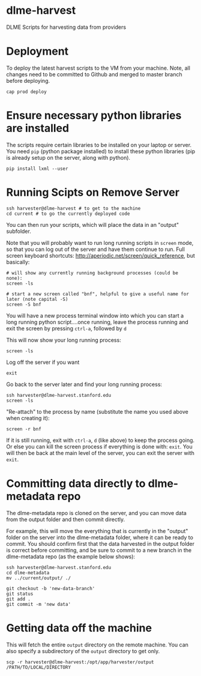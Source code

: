 # dlme-harvest
DLME Scripts for harvesting data from providers

# Deployment

To deploy the latest harvest scripts to the VM from your machine.  Note, all changes
need to be committed to Github and merged to master branch before deploying.

`cap prod deploy`

# Ensure necessary python libraries are installed

The scripts require certain libraries to be installed on your laptop or server.
You need `pip` (python package installed) to install these python libraries
(pip is already setup on the server, along with python).

```
pip install lxml --user
```

# Running Scipts on Remove Server

```
ssh harvester@dlme-harvest # to get to the machine
cd current # to go the currently deployed code
```

You can then run your scripts, which will place the data in an "output" subfolder.

Note that you will probably want to run long running scripts in `screen` mode, so that
you can log out of the server and have them continue to run.
Full screen keyboard shortcuts: http://aperiodic.net/screen/quick_reference,
but basically:

```
# will show any currently running background processes (could be none):
screen -ls

# start a new screen called "bnf", helpful to give a useful name for later (note capital -S)
screen -S bnf
```

You will have a new process terminal window into which you can start a long running python
script....once running, leave the process running and exit the screen by
pressing `ctrl-a`, followed by `d`

This will now show your long running process:

```
screen -ls
```

Log off the server if you want

```
exit
```

Go back to the server later and find your long running process:

```
ssh harvester@dlme-harvest.stanford.edu
screen -ls
```

"Re-attach" to the process by name (substitute the name you used above when creating it):

```
screen -r bnf
```

If it is still running, exit with `ctrl-a`, `d` (like above) to keep the process going.
Or else you can kill the screen process if everything is done with: `exit`.  You will then be back at the main level
of the server, you can exit the server with `exit`.


# Committing data directly to dlme-metadata repo

The dlme-metadata repo is cloned on the server, and you can move data from the output folder and
then commit directly.

For example, this will move the everything that is currently in the "output" folder
on the server into the dlme-metadata folder, where it can be ready to commit.
You should confirm first that the data harvested in the output folder is correct
before committing, and be sure to commit to a new branch in the dlme-metadata repo
(as the example below shows):

```
ssh harvester@dlme-harvest.stanford.edu
cd dlme-metadata
mv ../current/output/ ./

git checkout -b 'new-data-branch'
git status
git add .
git commit -m 'new data'
```

# Getting data off the machine

This will fetch the entire `output` directory on the remote machine.  You can also specify
a subdirectory of the `output` directory to get only.

```
scp -r harvester@dlme-harvest:/opt/app/harvester/output /PATH/TO/LOCAL/DIRECTORY
```
